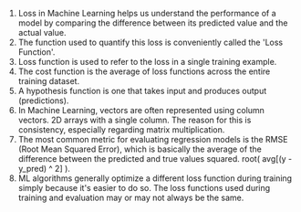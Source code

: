 1. Loss in Machine Learning helps us understand the performance of a model by comparing the difference between its predicted value and the actual value.
2. The function used to quantify this loss is conveniently called the 'Loss Function'.
3. Loss function is used to refer to the loss in a single training example.
4. The cost function is the average of loss functions across the entire training dataset.
5. A hypothesis function is one that takes input and produces output (predictions).
6. In Machine Learning, vectors are often represented using column vectors. 2D arrays with a single column. The reason for this is consistency, especially regarding matrix multiplication.
7. The most common metric for evaluating regression models is the RMSE (Root Mean Squared Error), which is basically the average of the difference between the predicted and true values squared. root( avg[(y - y_pred) ^ 2] ).
8. ML algorithms generally optimize a different loss function during training simply because it's easier to do so. The loss functions used during training and evaluation may or may not always be the same.
